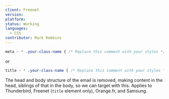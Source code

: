 ```yaml
---
client: Freenet
version:
platform:
status: Working
languages:
  - CSS
contributor: Mark Robbins
---
```


```css
meta ~ * .your-class-name { /* Replace this comment with your styles */ }
```

or

```css
title ~ * .your-class-name { /* Replace this comment with your styles */ }
```

The head and body structure of the email is removed, making content in the head, siblings of that in the body, so we can target with this. Applies to Thunderbird, Freenet (`title` element only), Orange.fr, and Samsung.
